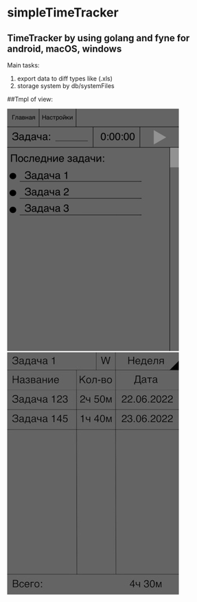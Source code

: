 # simpleTimeTracker
## TimeTracker by using golang and fyne for android, macOS, windows
Main tasks:
1. export data to diff types like (.xls)
2. storage system by db/systemFiles

##Tmpl of view:

![Image text](https://github.com/KatodForAnod/simpleTimeTracker/blob/main/tmpls/main_page.jpg)
![Image text](https://github.com/KatodForAnod/simpleTimeTracker/blob/main/tmpls/view_tasks_page.jpg)
